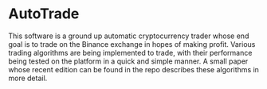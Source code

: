 # AutoTrade
This software is a ground up automatic cryptocurrency trader whose end goal is to trade on the Binance exchange in hopes of making profit. Various trading algorithms are being implemented to trade, with their performance being tested on the platform in a quick and simple manner. A small paper whose recent edition can be found in the repo describes these algorithms in more detail.
